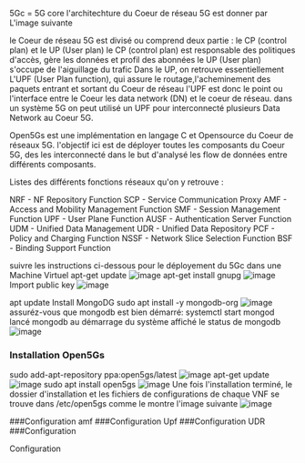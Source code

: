 5Gc = 5G core
l'architechture du Coeur de réseau 5G est donner par L'image suivante



le Coeur de réseau 5G est divisé ou comprend deux partie : le CP (control plan) et le UP (User plan) 
le CP (control plan) est responsable des politiques d'accès, gère les données et profil des abonnées
le UP (User plan) s'occupe de l'aiguillage du trafic
Dans le UP, on retrouve essentiellement L'UPF (User Plan function), qui assure le routage,l'acheminement des paquets entrant et sortant du Coeur de réseau
l'UPF est donc le point ou l'interface entre le Coeur les data network (DN) et le coeur de réseau.
dans un système 5G on peut utilisé un UPF pour interconnecté plusieurs Data Network au Coeur 5G.


Open5Gs est une implémentation en langage C et Opensource du Coeur de réseaux 5G.
l'objectif ici est de déployer toutes les composants du Coeur 5G, des les interconnecté dans le but d'analysé les flow de données entre différents 
composants.

Listes des différents fonctions réseaux qu'on y retrouve : 

  NRF - NF Repository Function
  SCP - Service Communication Proxy
  AMF - Access and Mobility Management Function
  SMF - Session Management Function
  UPF - User Plane Function
  AUSF - Authentication Server Function
  UDM - Unified Data Management
  UDR - Unified Data Repository
  PCF - Policy and Charging Function
  NSSF - Network Slice Selection Function
  BSF - Binding Support Function

suivre les instructions ci-dessous pour le déployement du 5Gc dans une Machine Virtuel 
apt-get update
![image](https://user-images.githubusercontent.com/27947973/203404865-84e1d05f-891d-4db1-9585-fa5853f5eb3d.png)
apt-get install gnupg
![image](https://user-images.githubusercontent.com/27947973/203405386-c5fdf4be-90d5-487d-a95f-33c2f7469859.png)
Import public key
![image](https://user-images.githubusercontent.com/27947973/203405543-f07143b2-68e9-4bd4-82b5-7a77afb10727.png)


apt update
Install MongoDG 
sudo apt install -y mongodb-org
![image](https://user-images.githubusercontent.com/27947973/203406229-d122f5c7-a41e-4da1-9028-e1c6281bd83a.png)
assuréz-vous que mongodb est bien démarré:
systemctl start mongod 
lancé mongodb au démarrage du système
affiché le status de mongodb
![image](https://user-images.githubusercontent.com/27947973/203406386-fbefc1c2-be90-403e-bc2a-d1a7b6486495.png)

### Installation Open5Gs
sudo add-apt-repository ppa:open5gs/latest
![image](https://user-images.githubusercontent.com/27947973/203406810-69c06864-0acf-4d71-a161-9e9fb5014224.png)
apt-get update
![image](https://user-images.githubusercontent.com/27947973/203406990-5ad6bb66-4d01-4bcd-a165-d3cb808a9f58.png)
sudo apt install open5gs
![image](https://user-images.githubusercontent.com/27947973/203407104-d2bf3dda-6456-4e05-892a-5dac5c3ed68f.png)
Une fois l'installation terminé, le dossier d'installation et les fichiers de configurations de chaque 
VNF se trouve dans /etc/open5gs comme le montre l'image suivante
![image](https://user-images.githubusercontent.com/27947973/203407454-c3e8080d-33b8-4097-8a95-99dce5a974b3.png)


###Configuration amf 
###Configuration Upf
###Configuration UDR
###Configuration 


Configuration 





